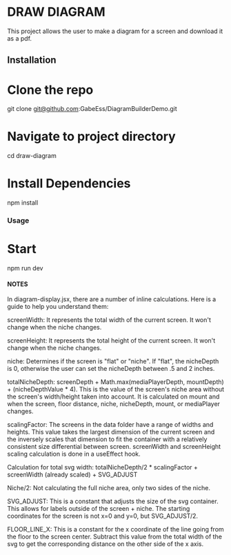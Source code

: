 # DRAW DIAGRAM

This project allows the user to make a diagram for a screen and download it as a pdf.

## Installation

# Clone the repo
git clone git@github.com:GabeEss/DiagramBuilderDemo.git

# Navigate to project directory
cd draw-diagram

# Install Dependencies
npm install

### Usage

# Start
npm run dev

#### NOTES

In diagram-display.jsx, there are a number of inline calculations. Here is a guide to help you understand them:

screenWidth: It represents the total width of the current screen. It won't change when the niche changes.

screenHeight: It represents the total height of the current screen. It won't change when the niche changes.

niche: Determines if the screen is "flat" or "niche". If "flat", the nicheDepth is 0, otherwise the user can set the nicheDepth between .5 and 2 inches.

totalNicheDepth: screenDepth + Math.max(mediaPlayerDepth, mountDepth) + (nicheDepthValue * 4).
This is the value of the screen's niche area without the screen's width/height taken into account. 
It is calculated on mount and when the screen, floor distance, niche, nicheDepth, mount, or mediaPlayer changes.

scalingFactor: The screens in the data folder have a range of widths and heights. This value takes the largest dimension of the current screen and the inversely scales that dimension to fit the container with a relatively consistent size differential between screen. screenWidth and screenHeight scaling calculation is done in a useEffect hook.

Calculation for total svg width: totalNicheDepth/2 * scalingFactor + screenWidth (already scaled) + SVG_ADJUST

Niche/2: Not calculating the full niche area, only two sides of the niche.

SVG_ADJUST: This is a constant that adjusts the size of the svg container.  This allows for labels outside of the screen + niche. The starting coordinates for the screen is not x=0 and y=0, but SVG_ADJUST/2.

FLOOR_LINE_X: This is a constant for the x coordinate of the line going from the floor to the screen center. Subtract this value from the total width of the svg to get the corresponding distance on the other side of the x axis.